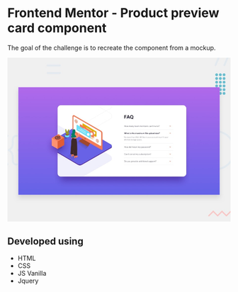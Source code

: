 # Frontend Mentor - Product preview card component
The goal of the challenge is to recreate the component from a mockup.

![Design preview for the FAQ accordion card coding challenge](./design/desktop-preview.jpg)

## Developed using
- HTML
- CSS
- JS Vanilla
- Jquery
